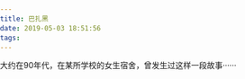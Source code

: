 ```yaml
---
title: 巴扎黑
date: 2019-05-03 18:51:56
tags:
---
```

大约在90年代，在某所学校的女生宿舍，曾发生过这样一段故事······
<!-- more -->
<style>
 body{
        padding: 0;
        margin: 0;
        }
    .content{
        z-index:999999;
        position:fixed;
        top:0;left:0;right:0;bottom:0;
        color:#000;
        
        padding:1rem .8rem 0 1rem ;
        box-sizing: border-box;
        display: flex;
        align-items: center;
        background: linear-gradient(180deg, rgba(0,0,255,1) 0%, rgba(255,0,0,1) 100%); 

    }
    .story {
        margin-top: -1rem;

        font-size:.7rem;
    }
    .next {
        width: 1.6rem;
        height: 1.6rem;
        background:radial-gradient(ellipse at center, rgba(255,255,255,1) 0%, rgba(255,255,255,1) 5%, rgba(0,0,0,1) 75%, rgba(0,0,0,1) 100%); /* w3c */
        border-radius: 50%;
        float: right;
        margin-right: 0rem;

    }
    .face{
        position: fixed;
        background: black;
        top: 0;left: 0;right: 0;bottom: 0;
        display: none;
        align-items:center;
    }
    .face img{
        object-fit:contain;
        width: 100%;
    }
</style>


<script>
 !function(a,b){function c(){var b=f.getBoundingClientRect().width;b/i>540&&(b=540*i);var c=b/10;f.style.fontSize=c+"px",k.rem=a.rem=c}var d,e=a.document,f=e.documentElement,g=e.querySelector('meta[name="viewport"]'),h=e.querySelector('meta[name="flexible"]'),i=0,j=0,k=b.flexible||(b.flexible={});if(g){var l=g.getAttribute("content").match(/initial\-scale=([\d\.]+)/);l&&(j=parseFloat(l[1]),i=parseInt(1/j))}else if(h){var m=h.getAttribute("content");if(m){var n=m.match(/initial\-dpr=([\d\.]+)/),o=m.match(/maximum\-dpr=([\d\.]+)/);n&&(i=parseFloat(n[1]),j=parseFloat((1/i).toFixed(2))),o&&(i=parseFloat(o[1]),j=parseFloat((1/i).toFixed(2)))}}if(!i&&!j){var p=(a.navigator.appVersion.match(/android/gi),a.navigator.appVersion.match(/iphone/gi)),q=a.devicePixelRatio;i=p?q>=3&&(!i||i>=3)?3:q>=2&&(!i||i>=2)?2:1:1,j=1/i}if(f.setAttribute("data-dpr",i),!g)if(g=e.createElement("meta"),g.setAttribute("name","viewport"),g.setAttribute("content","initial-scale="+j+", maximum-scale="+j+", minimum-scale="+j+", user-scalable=no"),f.firstElementChild)f.firstElementChild.appendChild(g);else{var r=e.createElement("div");r.appendChild(g),e.write(r.innerHTML)}a.addEventListener("resize",function(){clearTimeout(d),d=setTimeout(c,300)},!1),a.addEventListener("pageshow",function(a){a.persisted&&(clearTimeout(d),d=setTimeout(c,300))},!1),"complete"===e.readyState?e.body.style.fontSize=12*i+"px":e.addEventListener("DOMContentLoaded",function(){e.body.style.fontSize=12*i+"px"},!1),c(),k.dpr=a.dpr=i,k.refreshRem=c,k.rem2px=function(a){var b=parseFloat(a)*this.rem;return"string"==typeof a&&a.match(/rem$/)&&(b+="px"),b},k.px2rem=function(a){var b=parseFloat(a)/this.rem;return"string"==typeof a&&a.match(/px$/)&&(b+="rem"),b}}(window,window.lib||(window.lib={}));


var bodyDom = document.querySelector("body")
h =  '   <div class="content"><div class="story">             <p></p> <div class="next"></div><div class="face"><img src="/js/1.jpg" alt=""><audio id="myAudio" src="/js/1.mp3" type="audio/mpeg"></audio></div></div></div>'
$("body").append(h)

var story = {
    0:"大约在90年代，在某所学校的女生宿舍，曾发生过这样一段故事······",
    1:"一个女同学,因不知受了何种创伤,竟然跳楼自杀,BUT这种自杀方式,跟别人不同。因她是头先落地,从此在女一舍走廊xxxx室,经常听到类似以头撞地的声音.....<br />碰..碰......碰.........<br />从走廊遥远的那一头,慢慢的靠近、慢慢的靠近...............<br />突然...声音停止,不再跳动,原来所停的地方是她生前所住的寝室。",
    2:"她就以凄凉的声音说:某某某在吗?她的室友都知道,这是她回了................<br />但没有人敢去开门...这样的情形,一直维持了好几个礼拜。但久而久之,这种情况也就愈来愈少................",
    3:"过了不久,暑假到了,随着假期的来临,宿舍的学生也都纷纷的回去了。而这种可怕的事情,却未曾停止..................",
    4:"一天晚上,女生宿舍的管理员在清理宿舍(由于大家急着回来,没有好好的整理寝室,所以可怜的管理员,只好一间一间的清理了),清理到这间传闻颇多的放间。心也就毛了起来,「但传言归传言,没有根据的事情.....唉!不要去想它。」管理员心中想着。于是便大胆的开了房门,只感觉阴气阵阵....",
    5:"注意一看,原来是北边的窗户没有关上,这时心中便安了起来。于是想上前去关上那个窗户,就在他关上的那一刹那,突然听到'碰'一声。他回头一看,门已经自动关上了。",
    6:"这时他的心中,那种不祥的预兆又产生了。就在他旁彷不知所措的时候,这个可怕的声音<br>碰....碰....碰...<br>又从遥远的走廊尽头,由远而近,慢慢的、慢慢的靠了过来「这时不管有没有这个传闻,已是无关紧要了。」他心中想着。",
    7:"他非常害怕,但又能如何呢?总不能坐以待弊,于是他想暂时躲在2号床位的书桌底下,等她过去了再出来,这样或许能逃过一劫。",
    8:"但人生不如意;十之八九,这句话活生生的证明在他身上。她停在门囗,没有在跳动了,以凄凉的囗气缓缓的说:「你..不..用..再..躲..了..我..已..经..看..到..你..了。」管理员心想说:「我躲在桌下,而你也没有开门,怎么可能看得到我呢?」",
    9:"于是管理员,走到门前,弯下身子,将脸贴近地面,想看看那一个女鬼。当他从底下门隙一看,居然看到两个血淋淋的眼睛,以哀怨的眼神看着他說............",
    10:"你躲也沒有用的......"
}

!(function (){
    // ------ init page ------
    var pDom = document.querySelector(".content")
    pDom.style.height = window.innerHeight+"px";
    var x = document.getElementById("myAudio"); 

    var index = 0;
    // ------ init story ------
    var storyDom = document.querySelector(".story p")
    storyDom.innerText = story[0]
    var nextButton = document.querySelector(".next")
    function c(){
        if(index==9){
        nextButton.style.display="none"
        setTimeout(function(){
            x.play(); 

            var f =document.querySelector(".face")
            f.style.display="flex"
            storyDom.innerHTML = story[10]
            setTimeout(()=>{
                f.style.display="none"

            },3000)
        },2000)

        }else{
            nextButton.onclick = function(){
            index++
            storyDom.innerHTML = story[index]
            c()
            }
        }
    }

    c()

   
})()
</script>
